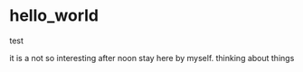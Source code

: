 # hello_world
test

it is a not so interesting after noon stay here by myself. thinking about things

